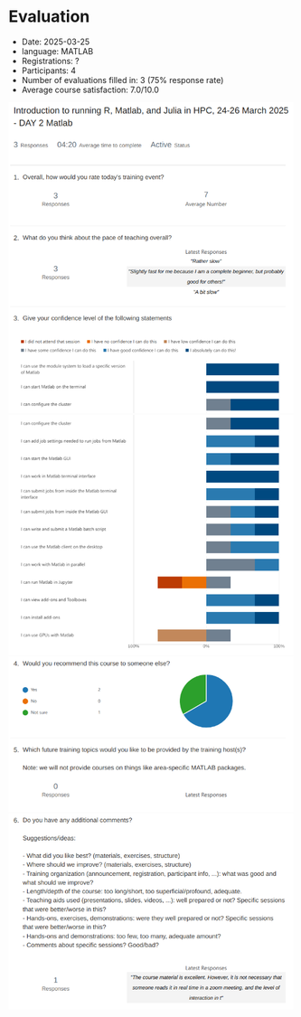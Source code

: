# Evaluation

- Date: 2025-03-25
- language: MATLAB
- Registrations: ?
- Participants: 4
- Number of evaluations filled in: 3 (75% response rate)
- Average course satisfaction: 7.0/10.0

![Results 1](1.png)
![Results 2](2.png)
![Results 3](3.png)
![Results 4](4.png)
